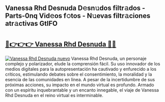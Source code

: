 ## Vanessa Rhd Desnuda D𝚎sn𝚞dos filtr𝚊dos - Parts-0nq Vid𝚎os f𝚘tos - N𝚞evas filtr𝚊ciones atr𝚊ctivas GtIFO

# <h2><a href="http://mbdwwmw.tromn.icu/?c=Vanessa+Rhd+Desnuda">🔗👉👉👉 Vanessa Rhd Desnuda 🔗🔗</a></h2>

[![Vanessa Rhd Desnuda nuevo](https://i.imgur.com/pEAQMta.gif)](http://mbdwwmw.tromn.icu/?c=Vanessa+Rhd+Desnuda)
Vanessa Rhd Desnuda, un personaje complejo y polarizador, elude la comprensión fácil. Su uso innovador de los medios digitales para la autopresentación ha cautivado y enfurecido a los críticos, estimulando debates sobre el consentimiento, la moralidad y la esencia de las comunidades en línea. A pesar de la incertidumbre de sus próximas acciones, su impacto en el mundo virtual es profundo. Armado con un espíritu inquebrantable y un encanto innegable, el viaje de Vanessa Rhd Desnuda en el reino virtual es interminable.
